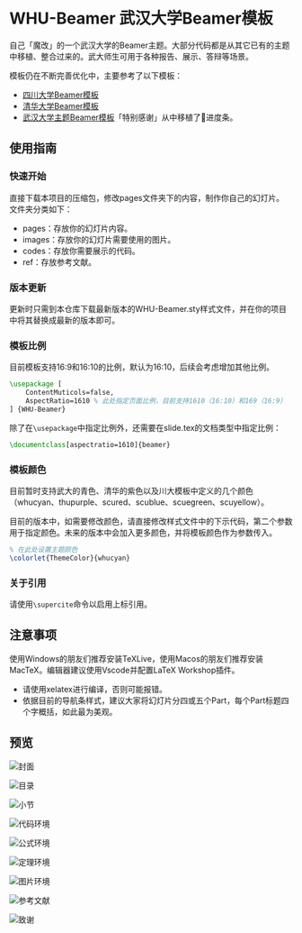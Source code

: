 # WHU-Beamer 武汉大学Beamer模板

自己「魔改」的一个武汉大学的Beamer主题。大部分代码都是从其它已有的主题中移植、整合过来的。武大师生可用于各种报告、展示、答辩等场景。

模板仍在不断完善优化中，主要参考了以下模板：
- [四川大学Beamer模板](https://github.com/FvNCCR228/SCU_Beamer_Slide-demo)
- [清华大学Beamer模板](https://github.com/tuna/THU-Beamer-Theme/)
- [武汉大学主题Beamer模板](https://github.com/T0nyX1ang/WHU-BeamerTemplate/tree/v1.4.0)「特别感谢」从中移植了🌸进度条。

## 使用指南

### 快速开始

直接下载本项目的压缩包，修改pages文件夹下的内容，制作你自己的幻灯片。
文件夹分类如下：
- pages：存放你的幻灯片内容。
- images：存放你的幻灯片需要使用的图片。
- codes：存放你需要展示的代码。
- ref：存放参考文献。

### 版本更新

更新时只需到本仓库下载最新版本的WHU-Beamer.sty样式文件，并在你的项目中将其替换成最新的版本即可。

### 模板比例

目前模板支持16:9和16:10的比例，默认为16:10，后续会考虑增加其他比例。

``` latex
\usepackage [
    ContentMuticols=false, 
    AspectRatio=1610 % 此处指定页面比例，目前支持1610（16:10）和169（16:9）
] {WHU-Beamer}
```

除了在`\usepackage`中指定比例外，还需要在slide.tex的文档类型中指定比例：

```latex
\documentclass[aspectratio=1610]{beamer}
```

### 模板颜色

目前暂时支持武大的青色、清华的紫色以及川大模板中定义的几个颜色（whucyan、thupurple、scured、scublue、scuegreen、scuyellow）。

目前的版本中，如需要修改颜色，请直接修改样式文件中的下示代码，第二个参数用于指定颜色。未来的版本中会加入更多颜色，并将模板颜色作为参数传入。

```latex
% 在此处设置主题颜色
\colorlet{ThemeColor}{whucyan} 
```

### 关于引用

请使用`\supercite`命令以启用上标引用。


## 注意事项

使用Windows的朋友们推荐安装TeXLive，使用Macos的朋友们推荐安装MacTeX。编辑器建议使用Vscode并配置LaTeX Workshop插件。
- 请使用xelatex进行编译，否则可能报错。
- 依据目前的导航条样式，建议大家将幻灯片分四或五个Part，每个Part标题四个字概括，如此最为美观。


## 预览

![封面](preview/cover-preview.jpeg)

![目录](preview/contents-preview.jpeg)

![小节](preview/section-preview.jpeg)

![代码环境](preview/codes-preview.jpeg)

![公式环境](preview/equations-preview.jpeg)

![定理环境](preview/theorems-preview.jpeg)

![图片环境](preview/figures-preview.jpeg)

![参考文献](preview/reference-preview.jpeg)

![致谢](preview/thanks-preview.jpeg)